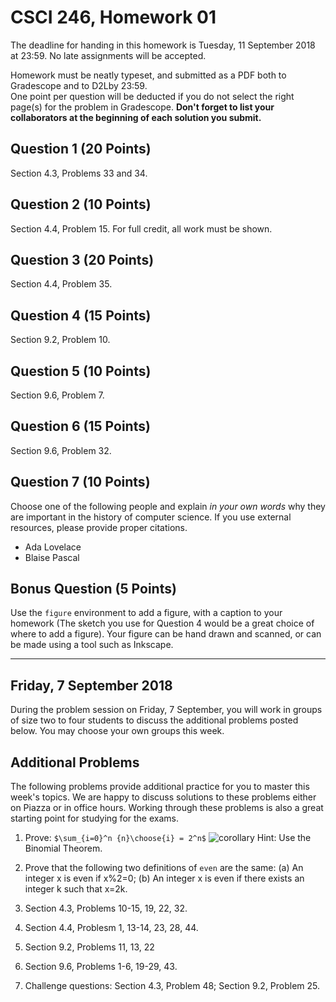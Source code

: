 # CSCI 246, Homework 01

The deadline for handing in this homework is Tuesday, 11 September 2018 at 23:59.
No late assignments will be accepted.

Homework must be  neatly typeset,
and submitted as a PDF both to Gradescope and to D2Lby 23:59.  
One point per question will be deducted if you do not select the right page(s)
for the problem in Gradescope.
**Don't
forget to list your collaborators at the beginning of each solution you submit.**

## Question 1 (20 Points)

Section 4.3, Problems 33 and 34.

## Question 2 (10 Points)

Section 4.4, Problem 15.  For full credit, all work must be shown.

## Question 3 (20 Points)

Section 4.4, Problem 35.

## Question 4 (15 Points)

Section 9.2, Problem 10.

## Question 5 (10 Points)

Section 9.6, Problem 7.

## Question 6 (15 Points)

Section 9.6, Problem 32.

## Question 7 (10 Points)

Choose one of the following people and explain _in your own words_ why they are
important in the history of computer science.  If you use external resources,
please provide proper citations.

* Ada Lovelace
* Blaise Pascal

## Bonus Question (5 Points)

Use the `figure` environment to add a figure, with a caption to your homework
(The sketch you use for Question 4 would be a great choice of where to add a
figure).  Your figure can be hand drawn and scanned, or can be made using a tool
such as Inkscape.

------------------

## Friday, 7 September 2018

During the problem session on Friday, 7 September, you will work in groups of
size two to four students to discuss the additional problems posted below.  You
may choose your own groups this week.

## Additional Problems

The following problems provide additional practice for you to master this week's
topics.  We are happy to discuss solutions to these problems either on Piazza or
in office hours.  Working through these problems is also a great starting point
for studying for the exams.

1.  Prove: `$\sum_{i=0}^n {n}\choose{i} = 2^n$`
![corollary](https://latex.codecogs.com/gif.latex?$\sum_{i=0}^n&space;{{n}\choose{i}}&space;=&space;2^n$)
Hint: Use the Binomial Theorem.

2. Prove that the following two definitions of `even` are the same: (a) An integer x is even if x%2=0; (b) An integer x is even if there exists an integer k such that x=2k.  

3. Section 4.3, Problems 10-15, 19, 22, 32.

4. Section 4.4, Problesm 1, 13-14, 23, 28, 44.

5. Section 9.2, Problems 11, 13, 22

6. Section 9.6, Problems 1-6, 19-29, 43. 

7. Challenge questions: Section 4.3, Problem 48; Section 9.2, Problem 25.
